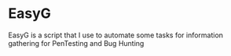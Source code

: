 # EasyG

EasyG is a script that I use to automate some tasks for information gathering for PenTesting and Bug Hunting
